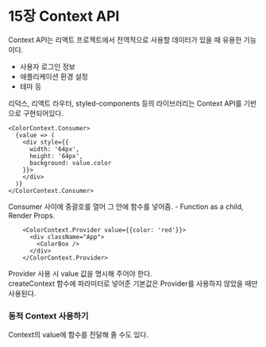 # 15장 Context API
Context API는 리액트 프로젝트에서 전역적으로 사용할 데이터가 있을 때 유용한 기능이다.
- 사용자 로그인 정보
- 애플리케이션 환경 설정
- 테마 등

리덕스, 리액트 라우터, styled-components 등의 라이브러리는 Context API를 기반으로 구현되어있다.
```
<ColorContext.Consumer>
  {value => (
    <div style={{
      width: '64px',
      height: '64px',
      background: value.color
    }}>
    </div>
  )}
</ColorContext.Consumer>
```
Consumer 사이에 중괄호를 열어 그 안에 함수를 넣어줌. - Function as a child, Render Props.

```
    <ColorContext.Provider value={{color: 'red'}}>
      <div className="App">
        <ColorBox />
      </div>
    </ColorContext.Provider>
```
Provider 사용 시 value 값을 명시해 주어야 한다.<br/>
createContext 함수에 파라미터로 넣어준 기본값은 Provider를 사용하지 않았을 때만 사용된다.

### 동적 Context 사용하기
Context의 value에 함수를 전달해 줄 수도 있다.
